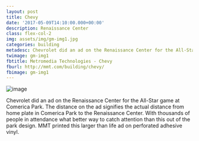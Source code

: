 ```yaml
---
layout: post
title: Chevy
date: '2017-05-09T14:10:00.000+00:00'
description: Renaissance Center
class: flex-col-2
img: assets/img/gm-img1.jpg
categories: building
metadesc: Chevrolet did an ad on the Renaissance Center for the All-Star game at Comerica Park.
twimage: gm-img1
fbtitle: Metromedia Technologies - Chevy
fburl: http://mmt.com/building/chevy/
fbimage: gm-img1
---
```

![image](../../assets/img/chevy-hero.jpg "Chevy hero image")

<span>C</span>hevrolet did an ad on the Renaissance Center for the All-Star game at Comerica Park. The distance on the ad signifies the actual distance from home plate in Comerica Park to the Renaissance Center. With thousands of people in attendance what better way to catch attention than this out of the park design. MMT printed this larger than life ad on perforated adhesive vinyl.

